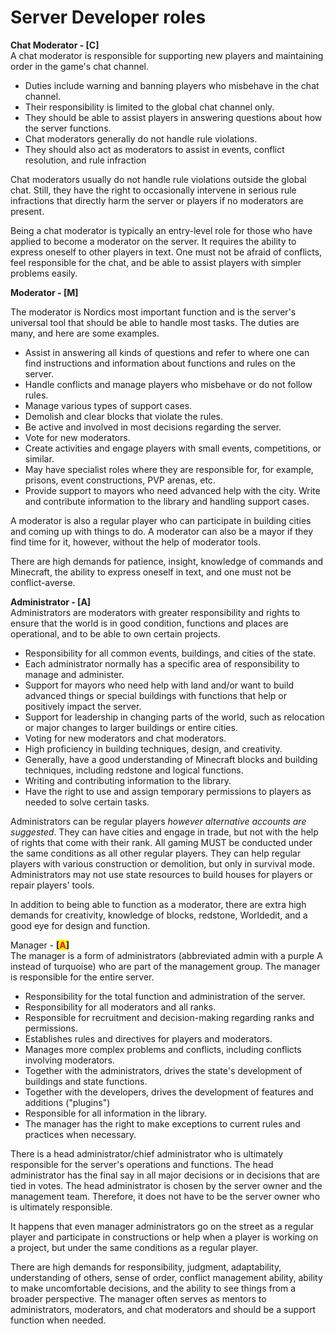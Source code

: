 # Server Developer roles

**Chat Moderator - **<mark style="color:blue;">**\[C]**</mark> \
A chat moderator is responsible for supporting new players and maintaining order in the game's chat channel.

* Duties include warning and banning players who misbehave in the chat channel.
* Their responsibility is limited to the global chat channel only.
* They should be able to assist players in answering questions about how the server functions.
* Chat moderators generally do not handle rule violations.&#x20;
* They should also act as moderators to assist in events, conflict resolution, and rule infraction

&#x20;Chat moderators usually do not handle rule violations outside the global chat. Still, they have the right to occasionally intervene in serious rule infractions that directly harm the server or players if no moderators are present.

Being a chat moderator is typically an entry-level role for those who have applied to become a moderator on the server. It requires the ability to express oneself to other players in text. One must not be afraid of conflicts, feel responsible for the chat, and be able to assist players with simpler problems easily.

**Moderator - **<mark style="color:blue;">**\[M]**</mark>&#x20;

The moderator is Nordics most important function and is the server's universal tool that should be able to handle most tasks. The duties are many, and here are some examples.

* Assist in answering all kinds of questions and refer to where one can find instructions and information about functions and rules on the server.
* Handle conflicts and manage players who misbehave or do not follow rules.
* Manage various types of support cases.
* Demolish and clear blocks that violate the rules.
* Be active and involved in most decisions regarding the server.
* Vote for new moderators.
* Create activities and engage players with small events, competitions, or similar.
* May have specialist roles where they are responsible for, for example, prisons, event constructions, PVP arenas, etc.
* Provide support to mayors who need advanced help with the city. Write and contribute information to the library and handling support cases.

A moderator is also a regular player who can participate in building cities and coming up with things to do. A moderator can also be a mayor if they find time for it, however, without the help of moderator tools.

There are high demands for patience, insight, knowledge of commands and Minecraft, the ability to express oneself in text, and one must not be conflict-averse.

**Administrator - **<mark style="color:blue;">**\[A]**</mark>\
&#x20;Administrators are moderators with greater responsibility and rights to ensure that the world is in good condition, functions and places are operational, and to be able to own certain projects.

* Responsibility for all common events, buildings, and cities of the state.
* Each administrator normally has a specific area of responsibility to manage and administer.
* Support for mayors who need help with land and/or want to build advanced things or special buildings with functions that help or positively impact the server.
* Support for leadership in changing parts of the world, such as relocation or major changes to larger buildings or entire cities.
* Voting for new moderators and chat moderators.&#x20;
* High proficiency in building techniques, design, and creativity.
* Generally, have a good understanding of Minecraft blocks and building techniques, including redstone and logical functions.
* Writing and contributing information to the library.
* Have the right to use and assign temporary permissions to players as needed to solve certain tasks.

Administrators can be regular players _however alternative accounts are suggested_. They can have cities and engage in trade, but not with the help of rights that come with their rank. All gaming MUST be conducted under the same conditions as all other regular players. They can help regular players with various construction or demolition, but only in survival mode. Administrators may not use state resources to build houses for players or repair players' tools.

In addition to being able to function as a moderator, there are extra high demands for creativity, knowledge of blocks, redstone, Worldedit, and a good eye for design and function.

Manager - <mark style="color:blue;">**\[**</mark><mark style="color:red;">**A**</mark><mark style="color:blue;">**]**</mark>\
&#x20;The manager is a form of administrators (abbreviated admin with a purple A instead of turquoise) who are part of the management group. The manager is responsible for the entire server.

* Responsibility for the total function and administration of the server.
* Responsibility for all moderators and all ranks.
* Responsible for recruitment and decision-making regarding ranks and permissions.&#x20;
* Establishes rules and directives for players and moderators.
* Manages more complex problems and conflicts, including conflicts involving moderators.
* Together with the administrators, drives the state's development of buildings and state functions.
* Together with the developers, drives the development of features and additions ("plugins")
* Responsible for all information in the library.
* The manager has the right to make exceptions to current rules and practices when necessary.

There is a head administrator/chief administrator who is ultimately responsible for the server's operations and functions. The head administrator has the final say in all major decisions or in decisions that are tied in votes. The head administrator is chosen by the server owner and the management team. Therefore, it does not have to be the server owner who is ultimately responsible.

It happens that even manager administrators go on the street as a regular player and participate in constructions or help when a player is working on a project, but under the same conditions as a regular player.

There are high demands for responsibility, judgment, adaptability, understanding of others, sense of order, conflict management ability, ability to make uncomfortable decisions, and the ability to see things from a broader perspective. The manager often serves as mentors to administrators, moderators, and chat moderators and should be a support function when needed.

